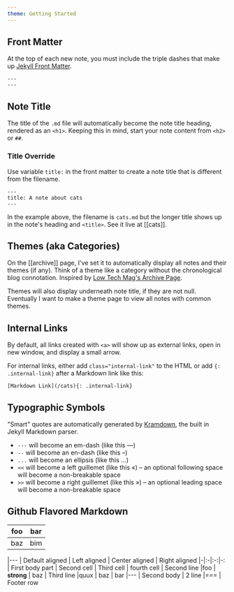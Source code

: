 ```yaml
---
theme: Getting Started
---
```


## Front Matter
At the top of each new note, you must include the triple dashes that make up [Jekyll Front Matter](https://jekyllrb.com/docs/front-matter/).

````
---
---
````

## Note Title
The title of the `.md` file will automatically become the note title heading, rendered as an `<h1>`. Keeping this in mind, start your note content from `<h2>` or `##`.

### Title Override
Use variable `title:` in the front matter to create a note title that is different from the filename. 

```
---
title: A note about cats
---
```

In the example above, the filename is `cats.md` but the longer title shows up in the note's heading and `<title>`. See it live at [[cats]].

## Themes (aka Categories)
On the [[archive]] page, I've set it to automatically display all notes and their themes (if any). Think of a theme like a category without the chronological blog connotation. Inspired by [Low Tech Mag's Archive Page](https://solar.lowtechmagazine.com/archives.html).

Themes will also display underneath note title, if they are not null. Eventually I want to make a theme page to view all notes with common themes.

## Internal Links
By default, all links created with `<a>` will show up as external links, open in new window, and display a small arrow.

For internal links, either add `class="internal-link"` to the HTML or add `{: .internal-link}` after a Markdown link like this:

```[Markdown Link](/cats){: .internal-link}```

## Typographic Symbols
"Smart" quotes are automatically generated by [Kramdown](https://kramdown.gettalong.org/syntax.html#typographic-symbols), the built in Jekyll Markdown parser.

-   `---` will become an em-dash (like this —)
-   `--` will become an en-dash (like this –)
-   `...` will become an ellipsis (like this …)
-   `<<` will become a left guillemet (like this «) – an optional following space will become a non-breakable space
-   `>>` will become a right guillemet (like this ») – an optional leading space will become a non-breakable space

## Github Flavored Markdown
| foo | bar |
| --- | --- |
| baz | bim |

|---
| Default aligned | Left aligned | Center aligned | Right aligned
|-|:-|:-:|-:
| First body part | Second cell | Third cell | fourth cell
| Second line |foo | **strong** | baz
| Third line |quux | baz | bar
|---
| Second body
| 2 line
|===
| Footer row